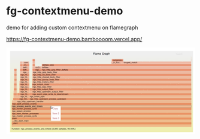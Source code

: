 # fg-contextmenu-demo
demo for adding custom contextmenu on flamegraph

https://fg-contextmenu-demo.bamboooom.vercel.app/

![](demo.png)
